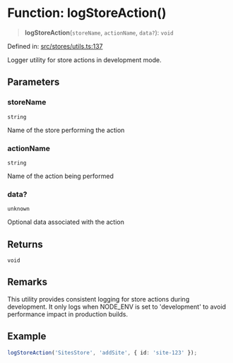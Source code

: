 # Function: logStoreAction()

> **logStoreAction**(`storeName`, `actionName`, `data?`): `void`

Defined in: [src/stores/utils.ts:137](https://github.com/Nick2bad4u/Uptime-Watcher/blob/8a1973382d5fe14c52996ecda381894eb7ecd4a6/src/stores/utils.ts#L137)

Logger utility for store actions in development mode.

## Parameters

### storeName

`string`

Name of the store performing the action

### actionName

`string`

Name of the action being performed

### data?

`unknown`

Optional data associated with the action

## Returns

`void`

## Remarks

This utility provides consistent logging for store actions during development.
It only logs when NODE_ENV is set to 'development' to avoid performance
impact in production builds.

## Example

```typescript
logStoreAction('SitesStore', 'addSite', { id: 'site-123' });
```
